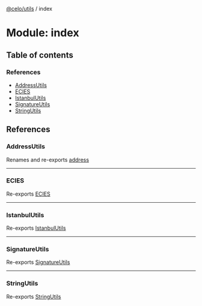 [@celo/utils](../README.md) / index

# Module: index

## Table of contents

### References

- [AddressUtils](index.md#addressutils)
- [ECIES](index.md#ecies)
- [IstanbulUtils](index.md#istanbulutils)
- [SignatureUtils](index.md#signatureutils)
- [StringUtils](index.md#stringutils)

## References

### AddressUtils

Renames and re-exports [address](address.md)

___

### ECIES

Re-exports [ECIES](ecies.md#ecies)

___

### IstanbulUtils

Re-exports [IstanbulUtils](istanbul.md#istanbulutils)

___

### SignatureUtils

Re-exports [SignatureUtils](signatureUtils.md#signatureutils)

___

### StringUtils

Re-exports [StringUtils](string.md#stringutils)
